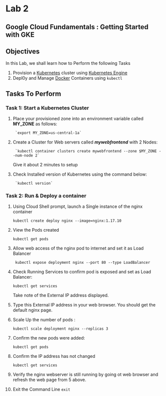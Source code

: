 # Lab 2 
## Google Cloud Fundamentals : Getting Started with GKE


## Objectives

In this Lab, we shall learn how to Perform the following Tasks

1. Provision a [Kubernetes](https://kubernets.io) cluster using [Kubernetes Engine](https://cloud.google.com/container-engine) 
2. Depl0y and Manage [Docker](https://www.docker.com/) Containers using `kubectl`


## Tasks To Perform

### Task 1: Start a Kubernetes Cluster
1. Place your provisioned zone into an environment variable called **MY_ZONE** as follows:

        `export MY_ZONE=us-central-1a`

2. Create a Cluster for Web servers called ***mywebfrontend*** with 2 Nodes:

        `kubectl container clusters create mywebfrontend --zone $MY_ZONE --num-node 2`
    
    Give it about 2 minutes to setup

3. Check Installed version of Kubernetes using the command below:

        `kubectl version`


### Task 2: Run & Deploy a container

1. Using Cloud Shell prompt, launch a Single instance  of the nginx container
    
    `kubectl create deploy nginx --image=nginx:1.17.10`

2. View the Pods created

    `kubectl get pods`

3. Allow web access of the nginx pod to internet and set it as Load Balancer

    `  kubectl expose deployment nginx --port 80 --type LoadBalancer `

4. Check Running Services to confirm pod is exposed and set as Load Balancer:

    ` kubectl get services `

    Take note of the External IP address displayed. 

5. Type this External IP address in your web browser. You should get the default nginx page.

6. Scale Up the number of pods :

    `kubectl scale deployment nginx --replicas 3 `

7. Confirm the new pods were added:

    `kubectl get pods`

8. Confirm the IP address has not changed

    `kubectl get services `


9. Verify the nginx webserver is still running by going ot web browser and refresh the web page from 5 above.

10. Exit the Command Line `exit`


